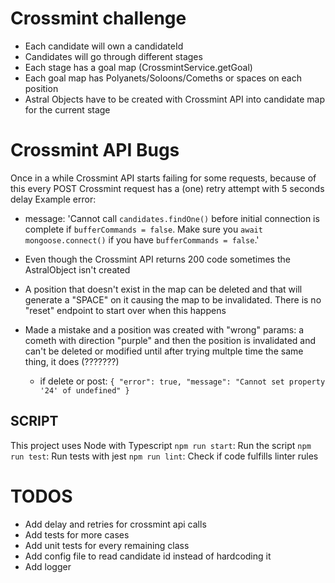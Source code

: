 # Crossmint challenge
- Each candidate will own a candidateId 
- Candidates will go through different stages
- Each stage has a goal map (CrossmintService.getGoal)
- Each goal map has Polyanets/Soloons/Comeths or spaces on each position
- Astral Objects have to be created with Crossmint API into candidate map for the current stage

# Crossmint API Bugs
Once in a while Crossmint API starts failing for some requests, because of this every POST Crossmint request has a (one) retry attempt with 5 seconds delay
Example error: 
- message: 'Cannot call `candidates.findOne()` before initial connection is complete if `bufferCommands = false`. Make sure you `await mongoose.connect()` if you have `bufferCommands = false`.'

- Even though the Crossmint API returns 200 code sometimes the AstralObject isn't created
- A position that doesn't exist in the map can be deleted and that will generate a "SPACE" on it causing the map to be invalidated. There is no "reset" endpoint to start over when this happens
- Made a mistake and a position was created with "wrong" params: a cometh with direction "purple" and then the position is invalidated and can't be deleted or modified until after trying multple time the same thing, it does (???????)
    - if delete or post: 
    `{
            "error": true,
            "message": "Cannot set property '24' of undefined"
    }` 

## SCRIPT ##
This project uses Node with Typescript 
`npm run start`: Run the script
`npm run test`: Run tests with jest
`npm run lint`: Check if code fulfills linter rules

# TODOS
- Add delay and retries for crossmint api calls
- Add tests for more cases
- Add unit tests for every remaining class
- Add config file to read candidate id instead of hardcoding it
- Add logger